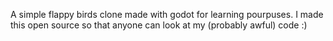 A simple flappy birds clone made with godot for learning pourpuses. 
I made this open source so that anyone can look at my (probably awful) code :)
